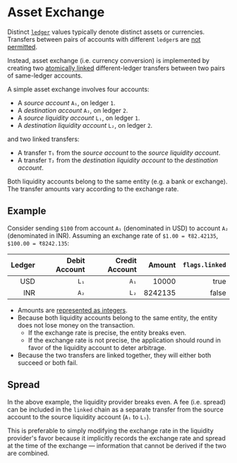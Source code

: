 # Asset Exchange

Distinct [`ledger`](../reference/accounts.md#ledger) values typically denote distinct assets
or currencies. Transfers between pairs of accounts with different `ledger`s are
[not permitted](../reference/operations/create_transfers.md#accounts_must_have_the_same_ledger).

Instead, asset exchange (i.e. currency conversion) is implemented by creating two
[atomically linked](../reference/transfers.md#flagslinked)
different-ledger transfers between two pairs of same-ledger accounts.

A simple asset exchange involves four accounts:

  - A _source account_ `A₁`, on ledger `1`.
  - A _destination account_ `A₂`, on ledger `2`.
  - A _source liquidity account_ `L₁`, on ledger `1`.
  - A _destination liquidity account_ `L₂`, on ledger `2`.

and two linked transfers:

  - A transfer `T₁` from the _source account_ to the _source liquidity account_.
  - A transfer `T₂` from the _destination liquidity account_ to the _destination account_.

Both liquidity accounts belong to the same entity (e.g. a bank or exchange).
The transfer amounts vary according to the exchange rate.

## Example

Consider sending `$100` from account `A₁` (denominated in USD) to account `A₂` (denominated in INR).
Assuming an exchange rate of `$1.00 = ₹82.42135`, `$100.00 = ₹8242.135`:

| Ledger | Debit Account | Credit Account |  Amount | `flags.linked` |
| -----: | ------------: | -------------: | ------: | -------------: |
|    USD |          `L₁` |           `A₁` |   10000 |           true |
|    INR |          `A₂` |           `L₂` | 8242135 |          false |

- Amounts are [represented as integers](./fractional-amounts.md).
- Because both liquidity accounts belong to the same entity, the entity does not lose money on
  the transaction.
  - If the exchange rate is precise, the entity breaks even.
  - If the exchange rate is not precise, the application should round in favor of the liquidity
    account to deter arbitrage.
- Because the two transfers are linked together, they will either both succeed or both fail.

## Spread

In the above example, the liquidity provider breaks even. A fee (i.e. spread) can be included in the
`linked` chain as a separate transfer from the source account to the source liquidity account
(`A₁` to `L₁`).

This is preferable to simply modifying the exchange rate in the liquidity provider's favor because
it implicitly records the exchange rate and spread at the time of the exchange — information that
cannot be derived if the two are combined.
